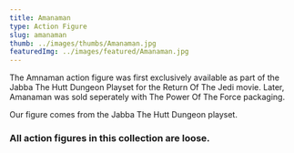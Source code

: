 ```yaml
---
title: Amanaman
type: Action Figure
slug: amanaman
thumb: ../images/thumbs/Amanaman.jpg
featuredImg: ../images/featured/Amanaman.jpg
---
```


The Amnaman action figure was first exclusively available as part of the Jabba The Hutt Dungeon Playset for the Return Of The Jedi movie. Later, Amanaman was sold seperately with The Power Of The Force packaging.

Our figure comes from the Jabba The Hutt Dungeon playset.

### All action figures in this collection are loose.